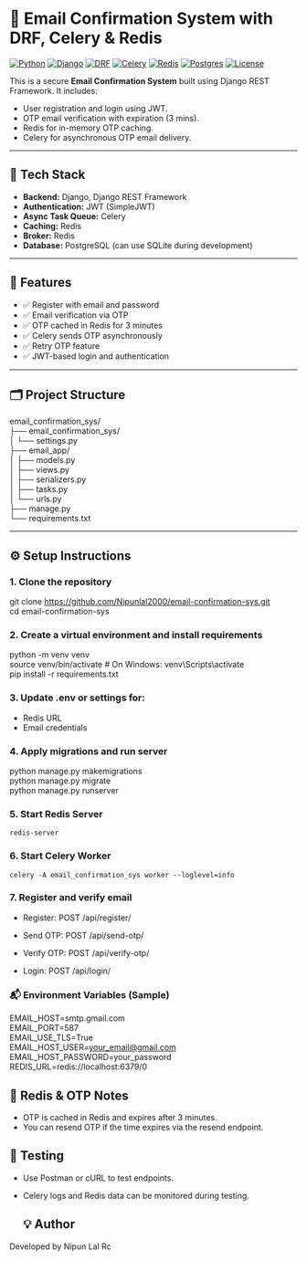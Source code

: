 # 📧 Email Confirmation System with DRF, Celery & Redis

[![Python](https://img.shields.io/badge/Python-3.9+-blue.svg)](https://www.python.org/)
[![Django](https://img.shields.io/badge/Django-4.0-green.svg)](https://www.djangoproject.com/)
[![DRF](https://img.shields.io/badge/DRF-3.14+-red.svg)](https://www.django-rest-framework.org/)
[![Celery](https://img.shields.io/badge/Celery-5.3+-brightgreen)](https://docs.celeryq.dev/)
[![Redis](https://img.shields.io/badge/Redis-7+-red)](https://redis.io/)
[![Postgres](https://img.shields.io/badge/DB-PostgreSQL-blue)](https://www.postgresql.org/)
[![License](https://img.shields.io/badge/license-MIT-green.svg)](LICENSE)

This is a secure **Email Confirmation System** built using Django REST Framework. It includes:

- User registration and login using JWT.
- OTP email verification with expiration (3 mins).
- Redis for in-memory OTP caching.
- Celery for asynchronous OTP email delivery.

---

## 🔧 Tech Stack

- **Backend:** Django, Django REST Framework
- **Authentication:** JWT (SimpleJWT)
- **Async Task Queue:** Celery
- **Caching:** Redis
- **Broker:** Redis
- **Database:** PostgreSQL (can use SQLite during development)

---

## 🚀 Features

- ✅ Register with email and password
- ✅ Email verification via OTP
- ✅ OTP cached in Redis for 3 minutes
- ✅ Celery sends OTP asynchronously
- ✅ Retry OTP feature
- ✅ JWT-based login and authentication

---

## 🗂️ Project Structure

email_confirmation_sys/ <br>
├── email_confirmation_sys/ <br>
│ └── settings.py <br>
├── email_app/ <br>
│ ├── models.py <br>
│ ├── views.py <br>
│ ├── serializers.py <br>
│ ├── tasks.py <br>
│ └── urls.py <br>
├── manage.py <br>
└── requirements.txt

---

## ⚙️ Setup Instructions

### 1. Clone the repository

git clone https://github.com/Nipunlal2000/email-confirmation-sys.git <br>
cd email-confirmation-sys 


### 2. Create a virtual environment and install requirements

python -m venv venv  <br>
source venv/bin/activate  # On Windows: venv\Scripts\activate <br>
pip install -r requirements.txt

### 3. Update .env or settings for:
- Redis URL
- Email credentials
  
### 4. Apply migrations and run server

python manage.py makemigrations <br>
python manage.py migrate <br>
python manage.py runserver

### 5. Start Redis Server
`` redis-server
``
### 6. Start Celery Worker
``
celery -A email_confirmation_sys worker --loglevel=info
``
### 7. Register and verify email
- Register: POST /api/register/

- Send OTP: POST /api/send-otp/

- Verify OTP: POST /api/verify-otp/

- Login: POST /api/login/

### 📬 Environment Variables (Sample)

EMAIL_HOST=smtp.gmail.com <br>
EMAIL_PORT=587 <br>
EMAIL_USE_TLS=True <br>
EMAIL_HOST_USER=your_email@gmail.com <br>
EMAIL_HOST_PASSWORD=your_password <br>
REDIS_URL=redis://localhost:6379/0 <br>


## 🔁 Redis & OTP Notes
- OTP is cached in Redis and expires after 3 minutes.
- You can resend OTP if the time expires via the resend endpoint.

## 🧪 Testing
- Use Postman or cURL to test endpoints.
- Celery logs and Redis data can be monitored during testing.

  ## 💡 Author
Developed by Nipun Lal Rc
